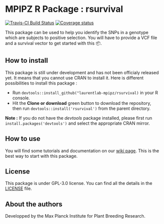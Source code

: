 # MPIPZ R Package : rsurvival 

[![Travis-CI Build Status](https://travis-ci.org/laurentlab-mpipz/rsurvival.svg?branch=master)](https://travis-ci.org/laurentlab-mpipz/rsurvival)
[![Coverage status](https://codecov.io/gh/laurentlab-mpipz/rsurvival/branch/master/graph/badge.svg)](https://codecov.io/github/laurentlab-mpipz/rsurvival?branch=master)

This package can be used to help you identify the SNPs in a genotype which are subjects to positive selection. 
You will have to provide a VCF file and a survival vector to get started with this 📦.

## How to install

This package is still under development and has not been officialy released yet. It means that you cannot use CRAN to install it. Here is different possibilities to install this package : 

* Run `devtools::install_github("laurentlab-mpipz/rsurvival)` in your R console.
* Hit the **Clone or download** green button to download the repository, then run `devtools::install('rsurvival')` from the parent directory.

**Note :** If you do not have the _devtools_ package installed, please first run `install.packages('devtools')` and select the appropriate CRAN mirror.

## How to use
You will find some tutorials and documentation on our [wiki page](https://github.com/laurentlab-mpipz/rsurvival/wiki).
This is the best way to start with this package.

## License
This package is under GPL-3.0 license. You can find all the details in the [LICENSE](https://github.com/laurentlab-mpipz/rsurvival/blob/master/LICENSE) file.

## About the authors
Developped by the Max Planck Institute for Plant Breeding Research.